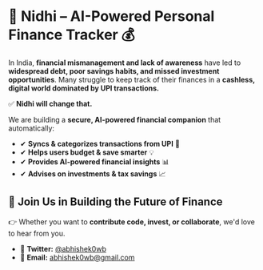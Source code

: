 # 📌 Nidhi – AI-Powered Personal Finance Tracker 💰

In India, **financial mismanagement and lack of awareness** have led to **widespread debt, poor savings habits, and missed investment opportunities**. Many struggle to keep track of their finances in a **cashless, digital world dominated by UPI transactions.**

✅ **Nidhi will change that.**

We are building a **secure, AI-powered financial companion** that automatically:
- ✔ **Syncs & categorizes transactions from UPI** 📲
- ✔ **Helps users budget & save smarter** 💡
- ✔ **Provides AI-powered financial insights** 📊
- ✔ **Advises on investments & tax savings** 📈

## 🔗 Join Us in Building the Future of Finance

👉 Whether you want to **contribute code, invest, or collaborate**, we'd love to hear from you.

- 📌 **Twitter:** [@abhishek0wb](https://twitter.com/abhishek0wb)
- 📌 **Email:** abhishek0wb@gmail.com
